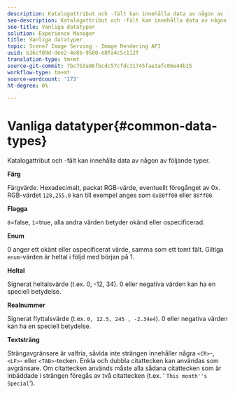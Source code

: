 ```yaml
---
description: Katalogattribut och -fält kan innehålla data av någon av följande typer.
seo-description: Katalogattribut och -fält kan innehålla data av någon av följande typer.
seo-title: Vanliga datatyper
solution: Experience Manager
title: Vanliga datatyper
topic: Scene7 Image Serving - Image Rendering API
uuid: b36cf09d-dee2-4e8b-9500-e8fa4c5c112f
translation-type: tm+mt
source-git-commit: 7bc7b3a86fbcdc57cfdc31745fae3afc06e44b15
workflow-type: tm+mt
source-wordcount: '173'
ht-degree: 0%

---
```



# Vanliga datatyper{#common-data-types}

Katalogattribut och -fält kan innehålla data av någon av följande typer.

**Färg**

Färgvärde. Hexadecimalt, packat RGB-värde, eventuellt föregånget av 0x. RGB-värdet `128,255,0` kan till exempel anges som `0x80ff00` eller `80ff00`.

**Flagga**

`0`=false,  `1`=true, alla andra värden betyder okänd eller ospecificerad.

**Enum**

0 anger ett okänt eller ospecificerat värde, samma som ett tomt fält. Giltiga `enum`-värden är heltal i följd med början på 1.

**Heltal**

Signerat heltalsvärde (t.ex. 0, -12, 34). 0 eller negativa värden kan ha en speciell betydelse.

**Realnummer**

Signerat flyttalsvärde (t.ex. `0, 12.5, 245 , -2.34e4`). 0 eller negativa värden kan ha en speciell betydelse.

**Textsträng**

Strängavgränsare är valfria, såvida inte strängen innehåller några `<CR>`-, `<LF>`- eller `<TAB>`-tecken. Enkla och dubbla citattecken kan användas som avgränsare. Om citattecken används måste alla sådana citattecken som är inbäddade i strängen föregås av två citattecken (t.ex. &#39; `This month''s Special`&#39;).
